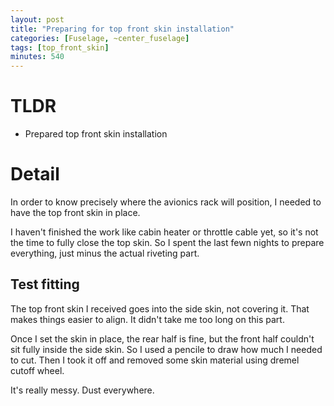 ```yaml
---
layout: post
title: "Preparing for top front skin installation"
categories: [Fuselage, ~center_fuselage]
tags: [top_front_skin]
minutes: 540
---
```


# TLDR

- Prepared top front skin installation

# Detail

In order to know precisely where the avionics rack will position, I needed to have the top front skin in place.

I haven't finished the work like cabin heater or throttle cable yet, so it's not the time to fully close the top skin. So I spent the last fewn nights to prepare everything, just minus the actual riveting part.

## Test fitting

The top front skin I received goes into the side skin, not covering it. That makes things easier to align. It didn't take me too long on this part.

Once I set the skin in place, the rear half is fine, but the front half couldn't sit fully inside the side skin. So I used a pencile to draw how much I needed to cut. Then I took it off and removed some skin material using dremel cutoff wheel.

It's really messy. Dust everywhere.
